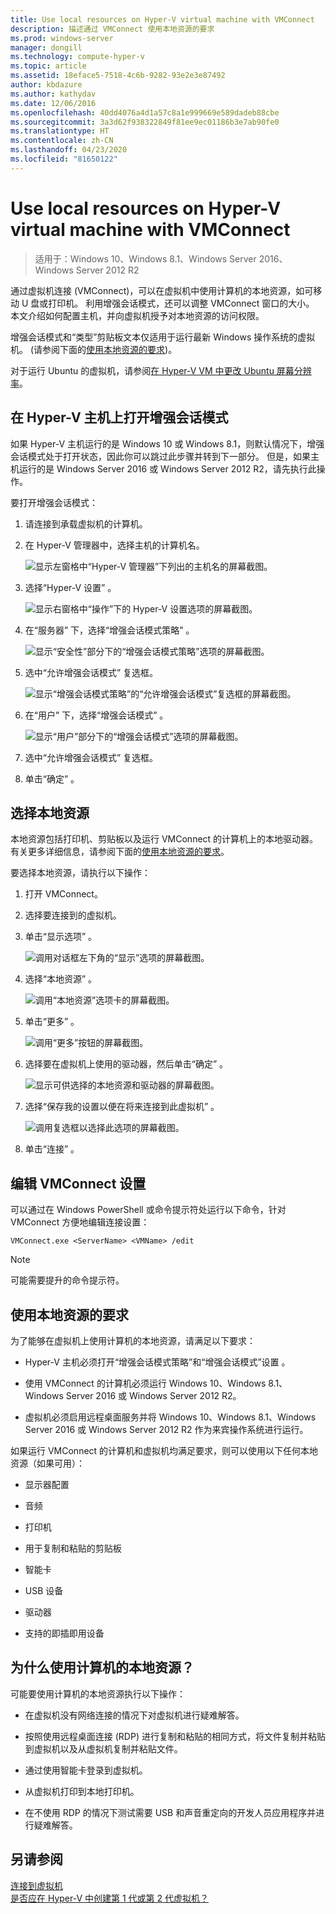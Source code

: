 ```yaml
---
title: Use local resources on Hyper-V virtual machine with VMConnect
description: 描述通过 VMConnect 使用本地资源的要求
ms.prod: windows-server
manager: dongill
ms.technology: compute-hyper-v
ms.topic: article
ms.assetid: 18eface5-7518-4c6b-9282-93e2e3e87492
author: kbdazure
ms.author: kathydav
ms.date: 12/06/2016
ms.openlocfilehash: 40dd4076a4d1a57c8a1e999669e589dadeb88cbe
ms.sourcegitcommit: 3a3d62f938322849f81ee9ec01186b3e7ab90fe0
ms.translationtype: HT
ms.contentlocale: zh-CN
ms.lasthandoff: 04/23/2020
ms.locfileid: "81650122"
---
```

# <a name="use-local-resources-on-hyper-v-virtual-machine-with-vmconnect"></a>Use local resources on Hyper-V virtual machine with VMConnect

>适用于：Windows 10、Windows 8.1、Windows Server 2016、Windows Server 2012 R2

通过虚拟机连接 (VMConnect)，可以在虚拟机中使用计算机的本地资源，如可移动 U 盘或打印机。 利用增强会话模式，还可以调整 VMConnect 窗口的大小。 本文介绍如何配置主机，并向虚拟机授予对本地资源的访问权限。

增强会话模式和“类型”剪贴板文本仅适用于运行最新 Windows 操作系统的虚拟机。 \(请参阅下面的[使用本地资源的要求](#requirements-for-using-local-resources)\)。 

对于运行 Ubuntu 的虚拟机，请参阅[在 Hyper-V VM 中更改 Ubuntu 屏幕分辨率](https://blogs.msdn.microsoft.com/virtual_pc_guy/2014/09/19/changing-ubuntu-screen-resolution-in-a-hyper-v-vm/)。 
  
## <a name="turn-on-enhanced-session-mode-on-a-hyper-v-host"></a>在 Hyper-V 主机上打开增强会话模式  
如果 Hyper-V 主机运行的是 Windows 10 或 Windows 8.1，则默认情况下，增强会话模式处于打开状态，因此你可以跳过此步骤并转到下一部分。 但是，如果主机运行的是 Windows Server 2016 或 Windows Server 2012 R2，请先执行此操作。 
  
要打开增强会话模式：

1.  请连接到承载虚拟机的计算机。  
  
2.  在 Hyper-V 管理器中，选择主机的计算机名。  
  
    ![显示左窗格中“Hyper-V 管理器”下列出的主机名的屏幕截图。](media/Hyper-V-HyperVManager-HostNameSelected.png)  
  
3.  选择“Hyper-V 设置”  。  
  
    ![显示右窗格中“操作”下的 Hyper-V 设置选项的屏幕截图。](media/HyperV-ActionsHyperVSettings.png)  
  
4.  在“服务器”  下，选择“增强会话模式策略”  。  
  
    ![显示“安全性”部分下的“增强会话模式策略”选项的屏幕截图。](media/Hyper-V-Settings-ServerEnhancedSessionModePolicy.png)  
  
5.  选中“允许增强会话模式”  复选框。  
  
    ![显示“增强会话模式策略”的“允许增强会话模式”复选框的屏幕截图。](media/Hyper-V-Settings-EnhancedSessionModePolicyCheckBox.png)  
  
6.  在“用户”  下，选择“增强会话模式”  。  
  
    ![显示“用户”部分下的“增强会话模式”选项的屏幕截图。 ](media/Hyper-V-Settings-UserEnhancedSessionMode.png)  
  
7.  选中“允许增强会话模式”  复选框。  
  
8.  单击“确定”  。  
  
## <a name="choose-a-local-resource"></a>选择本地资源

本地资源包括打印机、剪贴板以及运行 VMConnect 的计算机上的本地驱动器。 有关更多详细信息，请参阅下面的[使用本地资源的要求](#requirements-for-using-local-resources)。  
  
要选择本地资源，请执行以下操作：
  
1.  打开 VMConnect。  
  
2.  选择要连接到的虚拟机。  
  
3.  单击“显示选项”  。  
  
    ![调用对话框左下角的“显示”选项的屏幕截图。](media/HyperV-VMConnect-DisplayConfig.png)  
  
4.  选择“本地资源”  。  
  
    ![调用“本地资源”选项卡的屏幕截图。](media/HyperV-VMConnect-DisplayConfig-LocalResources.png)  
  
5.  单击“更多”  。  
  
    ![调用“更多”按钮的屏幕截图。](media/HyperV-VMConnect-DisplayConfig-LocalResourcesMore.png)  
  
6.  选择要在虚拟机上使用的驱动器，然后单击“确定”  。  
  
    ![显示可供选择的本地资源和驱动器的屏幕截图。](media/HyperV-VMConnect-Settings-LocalResourcesDrives.png)  
  
7.  选择“保存我的设置以便在将来连接到此虚拟机”  。  
  
    ![调用复选框以选择此选项的屏幕截图。](media/HyperV-VMConnect-SaveSettings.png)  
  
8.  单击“连接”  。  
  
## <a name="edit-vmconnect-settings"></a>编辑 VMConnect 设置

可以通过在 Windows PowerShell 或命令提示符处运行以下命令，针对 VMConnect 方便地编辑连接设置：  
  
`VMConnect.exe <ServerName> <VMName> /edit`  
  
> [!Note]
> 可能需要提升的命令提示符。
  
## <a name="requirements-for-using-local-resources"></a>使用本地资源的要求

为了能够在虚拟机上使用计算机的本地资源，请满足以下要求：  
  
-   Hyper-V 主机必须打开“增强会话模式策略”和“增强会话模式”设置   。  
  
-   使用 VMConnect 的计算机必须运行 Windows 10、Windows 8.1、Windows Server 2016 或 Windows Server 2012 R2。  
  
-   虚拟机必须启用远程桌面服务并将 Windows 10、Windows 8.1、Windows Server 2016 或 Windows Server 2012 R2 作为来宾操作系统进行运行。  
  
如果运行 VMConnect 的计算机和虚拟机均满足要求，则可以使用以下任何本地资源（如果可用）：  
  
-   显示器配置  
  
-   音频
  
-   打印机  
  
-   用于复制和粘贴的剪贴板  
  
-   智能卡  
  
-   USB 设备  
  
-   驱动器  
  
-   支持的即插即用设备  
  
## <a name="why-use-a-computers-local-resources"></a>为什么使用计算机的本地资源？
可能要使用计算机的本地资源执行以下操作：  
  
-   在虚拟机没有网络连接的情况下对虚拟机进行疑难解答。  
  
-   按照使用远程桌面连接 (RDP) 进行复制和粘贴的相同方式，将文件复制并粘贴到虚拟机以及从虚拟机复制并粘贴文件。  
  
-   通过使用智能卡登录到虚拟机。  
  
-   从虚拟机打印到本地打印机。  
  
-   在不使用 RDP 的情况下测试需要 USB 和声音重定向的开发人员应用程序并进行疑难解答。  
  
## <a name="see-also"></a>另请参阅  
[连接到虚拟机](https://technet.microsoft.com/library/cc742407.aspx)  
[是否应在 Hyper-V 中创建第 1 代或第 2 代虚拟机？](../plan/Should-I-create-a-generation-1-or-2-virtual-machine-in-Hyper-V.md)


